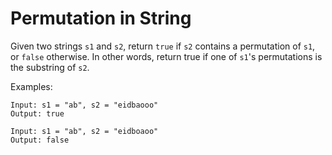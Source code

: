 # Permutation in String

Given two strings `s1` and `s2`, return `true` if `s2` contains a permutation of `s1`, or `false` otherwise.
In other words, return true if one of `s1`'s permutations is the substring of `s2`.

Examples:
```
Input: s1 = "ab", s2 = "eidbaooo"
Output: true
```

```
Input: s1 = "ab", s2 = "eidboaoo"
Output: false
```